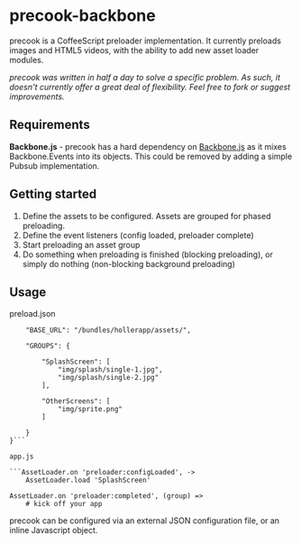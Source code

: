 # precook-backbone
precook is a CoffeeScript preloader implementation. It currently preloads images and HTML5 videos, with the ability to add new asset loader modules.

_precook was written in half a day to solve a specific problem. As such, it doesn't currently offer a great deal of flexibility. Feel free to fork or suggest improvements._

## Requirements
**Backbone.js** - precook has a hard dependency on [Backbone.js](/documentcloud/backbone) as it mixes Backbone.Events into its objects. This could be removed by adding a simple Pubsub implementation.

## Getting started
1. Define the assets to be configured. Assets are grouped for phased preloading.
2. Define the event listeners (config loaded, preloader complete)
3. Start preloading an asset group
4. Do something when preloading is finished (blocking preloading), or simply do nothing (non-blocking background preloading)

## Usage
preload.json

```{
    "BASE_URL": "/bundles/hollerapp/assets/",
    
    "GROUPS": {
        
        "SplashScreen": [
            "img/splash/single-1.jpg",
            "img/splash/single-2.jpg"
        ],
        
        "OtherScreens": [
            "img/sprite.png"
        ]
        
    }
}```

app.js

```AssetLoader.on 'preloader:configLoaded', ->
    AssetLoader.load 'SplashScreen'

AssetLoader.on 'preloader:completed', (group) =>
    # kick off your app
```

precook can be configured via an external JSON configuration file, or an inline Javascript object.